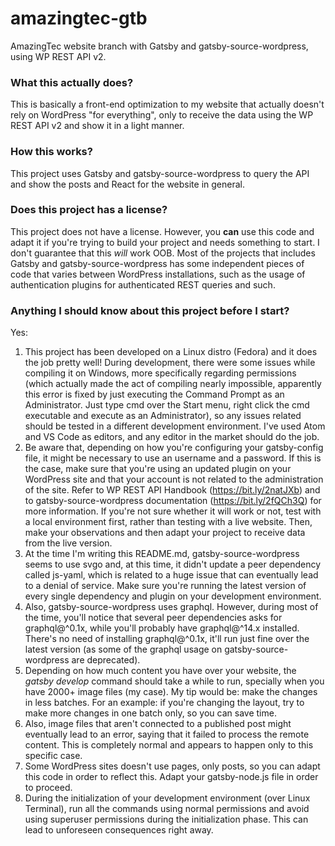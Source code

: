 # amazingtec-gtb
AmazingTec website branch with Gatsby and gatsby-source-wordpress, using WP REST API v2.
### What this actually does?
This is basically a front-end optimization to my website that actually doesn't rely on WordPress "for everything", only to receive the data using the WP REST API v2 and show it in a light manner.
### How this works?
This project uses Gatsby and gatsby-source-wordpress to query the API and show the posts and React for the website in general.
### Does this project has a license?
This project does not have a license. However, you **can** use this code and adapt it if you're trying to build your project and needs something to start. I don't guarantee that this _will_ work OOB. Most of the projects that includes Gatsby and gatsby-source-wordpress has some independent pieces of code that varies between WordPress installations, such as the usage of authentication plugins for authenticated REST queries and such.
### Anything I should know about this project before I start?
Yes:
1. This project has been developed on a Linux distro (Fedora) and it does the job pretty well! During development, there were some issues while compiling it on Windows, more specifically regarding permissions (which actually made the act of compiling nearly impossible, apparently this error is fixed by just executing the Command Prompt as an Administrator. Just type cmd over the Start menu, right click the cmd executable and execute as an Administrator), so any issues related should be tested in a different development environment. I've used Atom and VS Code as editors, and any editor in the market should do the job.
2. Be aware that, depending on how you're configuring your gatsby-config file, it might be necessary to use an username and a password. If this is the case, make sure that you're using an updated plugin on your WordPress site and that your account is not related to the administration of the site. Refer to WP REST API Handbook (https://bit.ly/2natJXb) and to gatsby-source-wordpress documentation (https://bit.ly/2fQCh3Q) for more information. If you're not sure whether it will work or not, test with a local environment first, rather than testing with a live website. Then, make your observations and then adapt your project to receive data from the live version.
3. At the time I'm writing this README.md, gatsby-source-wordpress seems to use svgo and, at this time, it didn't update a peer dependency called js-yaml, which is related to a huge issue that can eventually lead to a denial of service. Make sure you're running the latest version of every single dependency and plugin on your development environment.
4. Also, gatsby-source-wordpress uses graphql. However, during most of the time, you'll notice that several peer dependencies asks for graphql@^0.1x, while you'll probably have graphql@^14.x installed. There's no need of installing graphql@^0.1x, it'll run just fine over the latest version (as some of the graphql usage on gatsby-source-wordpress are deprecated).
5. Depending on how much content you have over your website, the _gatsby develop_ command should take a while to run, specially when you have 2000+ image files (my case). My tip would be: make the changes in less batches. For an example: if you're changing the layout, try to make more changes in one batch only, so you can save time.
6. Also, image files that aren't connected to a published post might eventually lead to an error, saying that it failed to process the remote content. This is completely normal and appears to happen only to this specific case.
7. Some WordPress sites doesn't use pages, only posts, so you can adapt this code in order to reflect this. Adapt your gatsby-node.js file in order to proceed.
8. During the initialization of your development environment (over Linux Terminal), run all the commands using normal permissions and avoid using superuser permissions during the initialization phase. This can lead to unforeseen consequences right away. 
